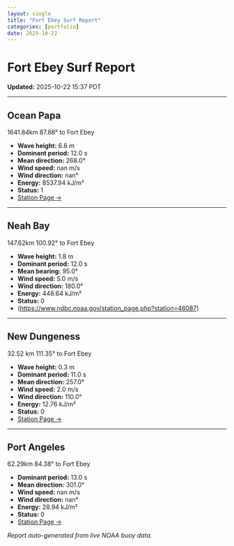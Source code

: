 ```yaml
---
layout: single
title: "Fort Ebey Surf Report"
categories: [portfolio]
date: 2025-10-22
---
```


# Fort Ebey Surf Report
**Updated:** 2025-10-22 15:37 PDT

---

## Ocean Papa 
1641.84km 87.88° to Fort Ebey
- **Wave height:** 6.8 m  
- **Dominant period:** 12.0 s  
- **Mean direction:** 268.0°  
- **Wind speed:** nan m/s  
- **Wind direction:** nan°  
- **Energy:** 8537.94 kJ/m²  
- **Status:** 1  
- [Station Page →](https://www.ndbc.noaa.gov/station_page.php?station=46246)

---

## Neah Bay 
147.62km 100.92° to Fort Ebey

- **Wave height:** 1.8 m  
- **Dominant period:** 12.0 s  
- **Mean bearing:** 95.0°  
- **Wind speed:** 5.0 m/s  
- **Wind direction:** 180.0°  
- **Energy:** 448.64 kJ/m²  
- **Status:** 0  
- (https://www.ndbc.noaa.gov/station_page.php?station=46087)

---

## New Dungeness 
32.52 km 111.35° to Fort Ebey 

- **Wave height:** 0.3 m  
- **Dominant period:** 11.0 s  
- **Mean direction:** 257.0°  
- **Wind speed:** 2.0 m/s  
- **Wind direction:** 110.0°  
- **Energy:** 12.76 kJ/m²  
- **Status:** 0  
- [Station Page →](https://www.ndbc.noaa.gov/station_page.php?station=46088)

---

## Port Angeles 
62.29km 84.38° to Fort Ebey 
- **Dominant period:** 13.0 s  
- **Mean direction:** 301.0°  
- **Wind speed:** nan m/s  
- **Wind direction:** nan°  
- **Energy:** 28.94 kJ/m²  
- **Status:** 0  
- [Station Page →](https://www.ndbc.noaa.gov/station_page.php?station=46267)

*Report auto-generated from live NOAA buoy data.*

